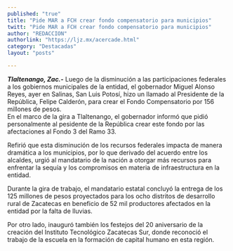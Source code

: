 ```yaml
---
published: "true"
title: "Pide MAR a FCH crear fondo compensatorio para municipios"
twitt: "Pide MAR a FCH crear fondo compensatorio para municipios"
author: "REDACCION"
authorlink: "https://ljz.mx/acercade.html"
category: "Destacadas"
layout: "posts"

---
```




***Tlaltenango, Zac.-*** Luego de la disminución a las participaciones federales a los gobiernos municipales de la entidad, el gobernador Miguel Alonso Reyes, ayer en Salinas, San Luis Potosí, hizo un llamado al Presidente de la República, Felipe Calderón, para crear el Fondo Compensatorio por 156 millones de pesos.  
  En el marco de la gira a Tlaltenango, el gobernador informó que pidió personalmente al pesidente de la República crear este fondo por las afectaciones al Fondo 3 del Ramo 33.



  Refirió que esta disminución de los recursos federales impacta de manera dramática a los municipios, por lo que derivado del acuerdo entre los alcaldes, urgió al mandatario de la nación a otorgar más recursos para enfrentar la sequía y los compromisos en materia de infraestructura en la entidad.



  Durante la gira de trabajo, el mandatario estatal concluyó la entrega de los 125 millones de pesos proyectados para los ocho distritos de desarrollo rural de Zacatecas en beneficio de 52 mil productores afectados en la entidad por la falta de lluvias.



  Por otro lado, inauguró también los festejos del 20 aniversario de la creación del Instituto Tecnológico Zacatecas Sur, donde reconoció el trabajo de la escuela en la formación de capital humano en esta región.

